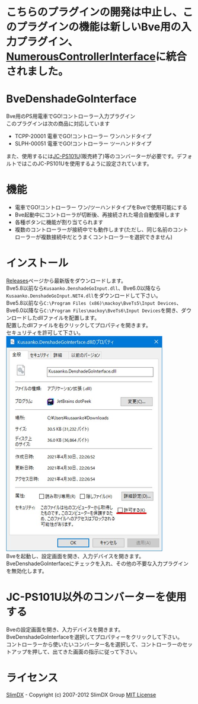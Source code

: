 # こちらのプラグインの開発は中止し、このプラグインの機能は新しいBve用の入力プラグイン、[NumerousControllerInterface](https://github.com/kusaanko/BveNumerousControllerInterface)に統合されました。

# BveDenshadeGoInterface
Bve用のPS用電車でGO!コントローラー入力プラグイン  
このプラグインは次の商品に対応しています

* TCPP-20001 電車でGO!コントローラー ワンハンドタイプ
* SLPH-00051 電車でGO!コントローラー ツーハンドタイプ

また、使用するには[JC-PS101U](https://www.elecom.co.jp/products/JC-PS101USV.html)(販売終了)等のコンバーターが必要です。デフォルトではこのJC-PS101Uを使用するように設定されています。  
# 機能
* 電車でGO!コントローラー ワン/ツーハンドタイプをBveで使用可能にする
* Bve起動中にコントローラが切断後、再接続された場合自動復帰します
* 各種ボタンに機能が割り当てられます
* 複数のコントローラーが接続中でも動作します(ただし、同じ名前のコントローラーが複数接続中だとうまくコントローラーを選択できません)
# インストール
[Releases](https://github.com/kusaanko/BveDenshadeGoInterface/releases)ページから最新版をダウンロードします。  
Bve5.8以前なら`Kusaanko.DenshadeGoInput.dll`、Bve6.0以降なら`Kusaanko.DenshadeGoInput.NET4.dll`をダウンロードして下さい。  
Bve5.8以前なら`C:\Program Files (x86)\mackoy\BveTs5\Input Devices`、Bve6.0以降なら`C:\Program Files\mackoy\BveTs6\Input Devices`を開き、ダウンロードしたdllファイルを配置します。  
配置したdllファイルを右クリックしてプロパティを開きます。  
セキュリティを許可して下さい。  
![許可](pic/1.jpg)  
Bveを起動し、設定画面を開き、入力デバイスを開きます。  
BveDenshadeGoInterfaceにチェックを入れ、その他の不要な入力プラグインを無効化します。
# JC-PS101U以外のコンバーターを使用する
Bveの設定画面を開き、入力デバイスを開きます。  
BveDenshadeGoInterfaceを選択してプロパティーをクリックして下さい。  
コントローラーから使いたいコンバーター名を選択して、コントローラーのセットアップを押して、出てきた画面の指示に従って下さい。
# ライセンス
[SlimDX](https://github.com/SlimDX/slimdx) - Copyright (c) 2007-2012 SlimDX Group [MIT License](https://github.com/SlimDX/slimdx/blob/master/License.txt)